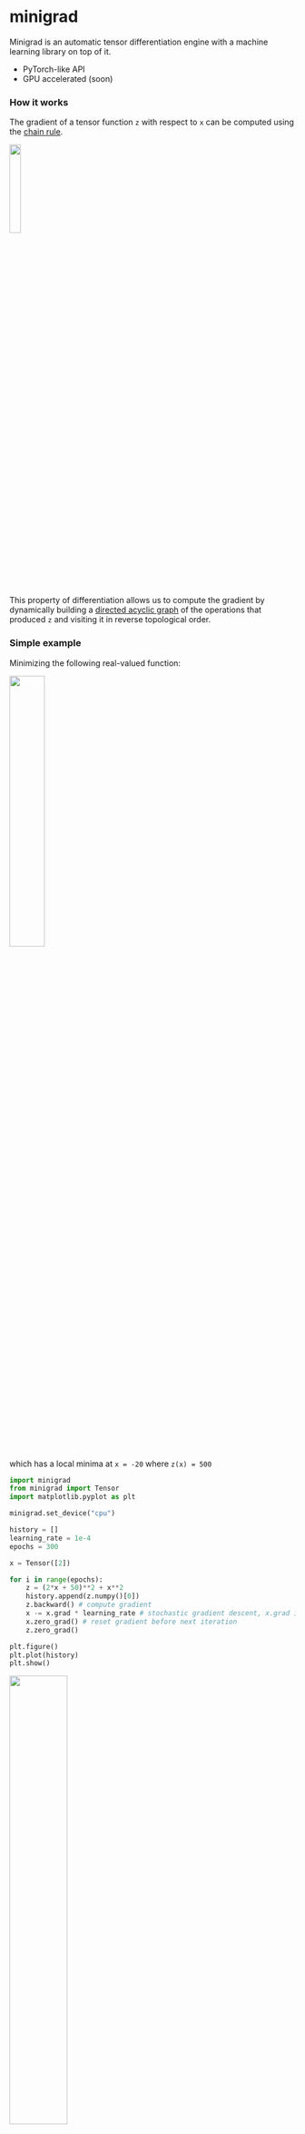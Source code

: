 # minigrad
Minigrad is an automatic tensor differentiation engine with a machine learning library on top of it.

- PyTorch-like API
- GPU accelerated (soon)

### How it works

The gradient of a tensor function `z` with respect to `x` can be computed using the [chain rule](https://en.wikipedia.org/wiki/Chain_rule).

<img src="https://gcdn.pbrd.co/images/hKCJBEtyQ79h.png?o=1" width="20%"/>

This property of differentiation allows us to compute the gradient by dynamically building a
[directed acyclic graph](https://en.wikipedia.org/wiki/Directed_acyclic_graph) of the operations that produced `z` and visiting it in reverse topological order.

### Simple example

Minimizing the following real-valued function:

<!-- <img src="https://gcdn.pbrd.co/images/Bokf3btMl72H.png?o=1" width="45%"/> -->

<img src="https://gcdn.pbrd.co/images/HcMzdob6yUhg.png?o=1" width="35%"/>

which has a local minima at `x = -20` where `z(x) = 500`

```py
import minigrad
from minigrad import Tensor
import matplotlib.pyplot as plt

minigrad.set_device("cpu")

history = []
learning_rate = 1e-4
epochs = 300

x = Tensor([2])

for i in range(epochs):
    z = (2*x + 50)**2 + x**2
    history.append(z.numpy()[0])
    z.backward() # compute gradient
    x -= x.grad * learning_rate # stochastic gradient descent, x.grad is dz/dx
    x.zero_grad() # reset gradient before next iteration
    z.zero_grad()

plt.figure()
plt.plot(history)
plt.show()
```

<img src="https://gcdn.pbrd.co/images/NR9J9XKnN6ER.png?o=1" width="45%"/>


### The Neural Network module
Solving [MNIST](https://en.wikipedia.org/wiki/MNIST_database) shouldn't be a problem once we have an autograd engine, but it's even easier with a neural network submodule

...hence `minigrad.nn`

```py
import minigrad
from minigrad import nn
from sklearn import metrics, datasets
from sklearn.model_selection import train_test_split
import matplotlib.pyplot as plt
from minigrad.data import DataLoader
import numpy as np

n_classes = 10
digits = datasets.load_digits(n_class=n_classes)

X_train, X_test, y_train, y_test = train_test_split(digits.images, digits.target, train_size=0.8)
X_train, X_validation, y_train, y_validation = train_test_split(X_train, y_train, train_size=0.8)
X_train /= 16.
X_validation /= 16
X_test /= 16.


class MnistClassifier(nn.Module):
    def __init__(self, input_shape, num_classes, z_size=64):
        super().__init__()
        self.input_shape = input_shape
        # child modules like this are automatically registered in the parent module
        # if they have trainable params
        self.flatten = nn.Flatten()
        self.linear1 = nn.Linear(input_size=np.prod(input_shape), output_size=z_size)
        self.activation = nn.Tanh()
        self.linear2 = nn.Linear(input_size=z_size, output_size=z_size)
        self.linear3 = nn.Linear(input_size=z_size, output_size=num_classes)
        self.softmax = nn.Softmax()

    def forward(self, x):
        x = self.flatten(x)
        x = self.linear1(x)
        x = self.activation(x)
        x = self.linear2(x)
        x = self.activation(x)
        x = self.linear3(x)
        x = self.softmax(x)
        return x

    def predict(self, x):
        if isinstance(x, np.ndarray):
            x = minigrad.Tensor(x, requires_grad=False)
        with minigrad.no_grad(): # disables DAG construction for gradients
            probs = self(x)
        return np.argmax(probs.data, axis=1)


shape = X_train[0].shape
batch_size = 64
epochs = 50

model = MnistClassifier(shape, n_classes)

# instantiate our optimizer with model params
optimizer = minigrad.optim.Adam(model.params(), learning_rate=1e-3)

# since we're not passing the ground truth as a one hot array, we better specify n_classes
criterion = nn.losses.MSE(n_classes)

# wraps our data in batches nicely
train_loader = DataLoader(X_train, y_train, batch_size=batch_size, tensors=True)
losses = []

for i in range(epochs):
    total_loss = 0
    for x, gt in train_loader.get():
        outputs = model(x) # forward pass
        loss = criterion(gt, outputs) # compute loss
        loss.backward() # calculate the gradients
        optimizer.step() # update weights
        optimizer.zero_grad() # reset gradients
        total_loss += loss.data.item()
    train_preds = model.predict(X_train)
    train_acc = metrics.accuracy_score(y_train, train_preds)
    validation_preds = model.predict(X_validation)
    validation_acc = metrics.accuracy_score(y_validation, validation_preds)
    print(f"Epoch {i:{len(str(epochs))}}/{epochs}, Loss: {total_loss:.3f}"
          f", Train accuracy: {train_acc*100:.1f}%"
          f", Validation accuracy: {validation_acc * 100:.1f}%")
    losses.append(loss)

test_preds = model.predict(X_test)
test_acc = metrics.accuracy_score(y_test, test_preds)
print(f"Test accuracy: {test_acc*100:.1f}%")

plt.plot(losses)
plt.show()
```
#### Output and loss
```
Epoch 50/50, Loss: 0.023, Train accuracy: 99.7%, Validation accuracy: 95.5%
Test accuracy: 97.8%
```
<img src="https://gcdn.pbrd.co/images/KFzSOQvnIucV.png?o=1" width="45%"/>
